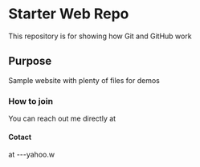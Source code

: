 # Starter Web Repo

This repository is for showing how Git and GitHub work

## Purpose

Sample website with plenty of files for demos

### How to join
You can reach out me directly at


#### Cotact
at ---yahoo.w